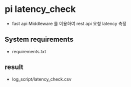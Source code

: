 # pi latency_check
- fast api Middleware 를 이용하여 rest api 요청 latency 측정

## System requirements
- requirements.txt

## result
- log_script/latency_check.csv
